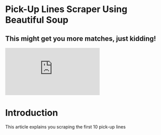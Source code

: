 # Pick-Up Lines Scraper Using Beautiful Soup
## This might get you more matches, just kidding!

![Img](https://www.theknot.com/tk-media/images/da179ef1-9c09-43bf-a4ae-4bb116e279d0~rs_768.h)


# Introduction
This article explains you scraping the first 10 pick-up lines 
